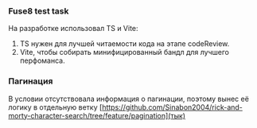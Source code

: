 ### Fuse8 test task

На разработке использовал TS и Vite:

1. TS нужен для лучшей читаемости кода на этапе codeReview.
2. Vite, чтобы собирать минифицированный бандл для лучшего перфоманса.

### Пагинация

В условии отсутствовала информация о пагинации, поэтому вынес её логику в отдельную ветку [https://github.com/Sinabon2004/rick-and-morty-character-search/tree/feature/pagination](тык)
